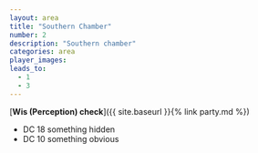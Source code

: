 ```yaml
---
layout: area
title: "Southern Chamber"
number: 2
description: "Southern chamber"
categories: area
player_images:
leads_to:
  - 1
  - 3
---
```



[**Wis (Perception) check**]({{ site.baseurl }}{% link party.md %})
* DC 18 something hidden
* DC 10 something obvious

